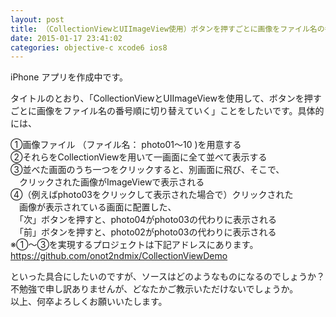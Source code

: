 ```yaml
---
layout: post
title: （CollectionViewとUIImageView使用）ボタンを押すごとに画像をファイル名の番号通りに切り替える
date: 2015-01-17 23:41:02
categories: objective-c xcode6 ios8
---
```

<p>iPhone アプリを作成中です。</p>

<p>タイトルのとおり、「CollectionViewとUIImageViewを使用して、ボタンを押すごとに画像をファイル名の番号順に切り替えていく」ことをしたいです。具体的には、</p>

<p>①画像ファイル （ファイル名： photo01〜10 )を用意する<br>
②それらをCollectionViewを用いて一画面に全て並べて表示する<br>
③並べた画面のうち一つをクリックすると、別画面に飛び、そこで、<br>
　クリックされた画像がImageViewで表示される<br>
④（例えばphoto03をクリックして表示された場合で）クリックされた<br>
　画像が表示されている画面に配置した、<br>
　「次」ボタンを押すと、photo04がphoto03の代わりに表示される<br>
　「前」ボタンを押すと、photo02がphoto03の代わりに表示される<br>
※①〜③を実現するプロジェクトは下記アドレスにあります。<br>
<a href="https://github.com/onot2ndmix/CollectionViewDemo" rel="nofollow">https://github.com/onot2ndmix/CollectionViewDemo</a></p>

<p>といった具合にしたいのですが、ソースはどのようなものになるのでしょうか？ <br>
不勉強で申し訳ありませんが、どなたかご教示いただけないでしょうか。 <br>
以上、何卒よろしくお願いいたします。</p>
